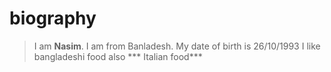 # biography
>I am **Nasim**.
>I am from Banladesh.
>My date of birth is 26/10/1993
>I like bangladeshi food also *** Italian food***
